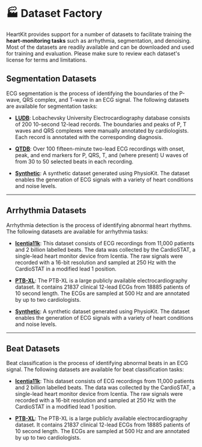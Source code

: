 
# :factory: Dataset Factory

HeartKit provides support for a number of datasets to facilitate training the __heart-monitoring tasks__ such as arrhythmia, segmentation, and denoising. Most of the datasets are readily available and can be downloaded and used for training and evaluation. Please make sure to review each dataset's license for terms and limitations.

## <span class="sk-h2-span">Segmentation Datasets</span>

ECG segmentation is the process of identifying the boundaries of the P-wave, QRS complex, and T-wave in an ECG signal. The following datasets are available for segmentation tasks:

* **[LUDB](./ludb.md)**: Lobachevsky University Electrocardiography database consists of 200 10-second 12-lead records. The boundaries and peaks of P, T waves and QRS complexes were manually annotated by cardiologists. Each record is annotated with the corresponding diagnosis.

* **[QTDB](./qtdb.md)**: Over 100 fifteen-minute two-lead ECG recordings with onset, peak, and end markers for P, QRS, T, and (where present) U waves of from 30 to 50 selected beats in each recording.

* **[Synthetic](./synthetic.md)**: A synthetic dataset generated using PhysioKit. The dataset enables the generation of ECG signals with a variety of heart conditions and noise levels.

---

## <span class="sk-h2-span">Arrhythmia Datasets</span>

Arrhythmia detection is the process of identifying abnormal heart rhythms. The following datasets are available for arrhythmia tasks:

* **[Icentia11k](./icentia11k.md)**: This dataset consists of ECG recordings from 11,000 patients and 2 billion labelled beats. The data was collected by the CardioSTAT, a single-lead heart monitor device from Icentia. The raw signals were recorded with a 16-bit resolution and sampled at 250 Hz with the CardioSTAT in a modified lead 1 position.

* **[PTB-XL](./ptbxl.md)**: The PTB-XL is a large publicly available electrocardiography dataset. It contains 21837 clinical 12-lead ECGs from 18885 patients of 10 second length. The ECGs are sampled at 500 Hz and are annotated by up to two cardiologists.

* **[Synthetic](./synthetic.md)**: A synthetic dataset generated using PhysioKit. The dataset enables the generation of ECG signals with a variety of heart conditions and noise levels.

---

## <span class="sk-h2-span">Beat Datasets</span>

Beat classification is the process of identifying abnormal beats in an ECG signal. The following datasets are available for beat classification tasks:

* **[Icentia11k](./icentia11k.md)**: This dataset consists of ECG recordings from 11,000 patients and 2 billion labelled beats. The data was collected by the CardioSTAT, a single-lead heart monitor device from Icentia. The raw signals were recorded with a 16-bit resolution and sampled at 250 Hz with the CardioSTAT in a modified lead 1 position.

* **[PTB-XL](./ptbxl.md)**: The PTB-XL is a large publicly available electrocardiography dataset. It contains 21837 clinical 12-lead ECGs from 18885 patients of 10 second length. The ECGs are sampled at 500 Hz and are annotated by up to two cardiologists.


<!-- ## <span class="sk-h2-span">Sensing Modalities</span>

The two primary sensing modalities to monitor cardiac cycles are electrocardiograph (ECG) and photoplethysmography (PPG). Since HeartKit is targeted for low-power, wearable applications we focus on either single-lead ECG and/or 1-2 channels of PPG that can be easily captured on wrist, ear, or chest. The following table provides a comparison of the two modalities:

| Modality | ECG | PPG |
| -------- | --- | --- |
| Description | Electrical activity of heart | Blood volume changes in tissue |
| Location | Chest, Wrist, Ear | Wrist, Ear |
| Channels | 1-3 | 1-2 |
| SNR | High | Low |
| Noise | Low | High |
| Fidelity | High | Low |
| Power | High | Low |
| Contact | Yes | No |

--- -->
